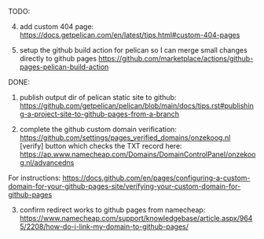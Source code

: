 TODO:

4) add custom 404 page:
https://docs.getpelican.com/en/latest/tips.html#custom-404-pages

5) setup the github build action for pelican so I can merge small changes directly to github pages
https://github.com/marketplace/actions/github-pages-pelican-build-action


DONE:

1) publish output dir of pelican static site to github:
https://github.com/getpelican/pelican/blob/main/docs/tips.rst#publishing-a-project-site-to-github-pages-from-a-branch

2) complete the github custom domain verification:
https://github.com/settings/pages_verified_domains/onzekoog.nl
[verify] button
which checks the TXT record here:
https://ap.www.namecheap.com/Domains/DomainControlPanel/onzekoog.nl/advancedns

For instructions:
https://docs.github.com/en/pages/configuring-a-custom-domain-for-your-github-pages-site/verifying-your-custom-domain-for-github-pages

3) confirm redirect works to github pages from namecheap:
https://www.namecheap.com/support/knowledgebase/article.aspx/9645/2208/how-do-i-link-my-domain-to-github-pages/




